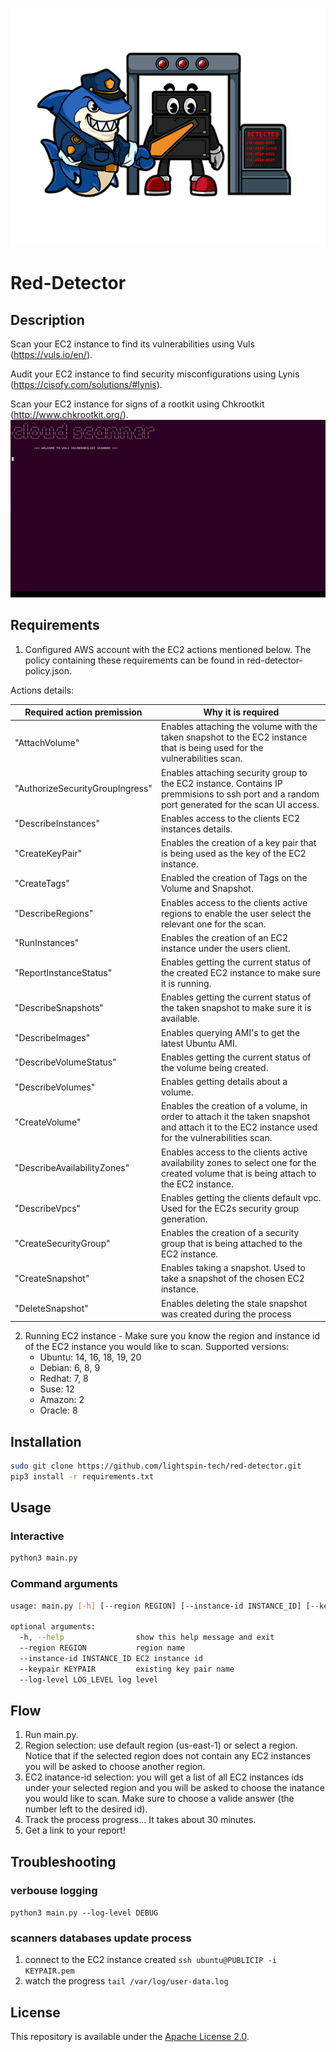 ![red-detector](static/red-detector.png)

# Red-Detector

## Description
Scan your EC2 instance to find its vulnerabilities using Vuls (https://vuls.io/en/).

Audit your EC2 instance to find security misconfigurations using Lynis (https://cisofy.com/solutions/#lynis).

Scan your EC2 instance for signs of a rootkit using Chkrootkit (http://www.chkrootkit.org/).
![](static/vuls-gif.gif)


## Requirements
1. Configured AWS account with the EC2 actions mentioned below. The policy containing these requirements can be found in red-detector-policy.json.

Actions details:

| Required action premission | Why it is required |
| --------------------- | ------------------------------------------ |
| "AttachVolume" | Enables attaching the volume with the taken snapshot to the EC2 instance that is being used for the vulnerabilities scan. |
| "AuthorizeSecurityGroupIngress" | Enables attaching security group to the EC2 instance. Contains IP premmisions to ssh port and a random port generated for the scan UI access. |
| "DescribeInstances" | Enables access to the clients EC2 instances details. |
| "CreateKeyPair" | Enables the creation of a key pair that is being used as the key of the EC2 instance. |
| "CreateTags" | Enabled the creation of Tags on the Volume and Snapshot. |
| "DescribeRegions" | Enables access to the clients active regions to enable the user select the relevant one for the scan. |
| "RunInstances" | Enables the creation of an EC2 instance under the users client. |
| "ReportInstanceStatus" | Enables getting the current status of the created EC2 instance to make sure it is running. |
| "DescribeSnapshots" | Enables getting the current status of the taken snapshot to make sure it is available. |
| "DescribeImages" | Enables querying AMI's to get the latest Ubuntu AMI. |
| "DescribeVolumeStatus" | Enables getting the current status of the volume being created. |
| "DescribeVolumes" | Enables getting details about a volume. |
| "CreateVolume" | Enables the creation of a volume, in order to attach it the taken snapshot and attach it to the EC2 instance used for the vulnerabilities scan. |
| "DescribeAvailabilityZones" | Enables access to the clients active availability zones to select one for the created volume that is being attach to the EC2 instance. |
| "DescribeVpcs" | Enables getting the clients default vpc. Used for the EC2s security group generation. |
| "CreateSecurityGroup" | Enables the creation of a security group that is being attached to the EC2 instance. |
| "CreateSnapshot" | Enables taking a snapshot. Used to take a snapshot of the chosen EC2 instance. |
| "DeleteSnapshot" | Enables deleting the stale snapshot was created during the process |
 

2. Running EC2 instance - Make sure you know the region and instance id of the EC2 instance you would like to scan.
Supported versions:
    - Ubuntu: 14, 16, 18, 19, 20
    - Debian: 6, 8, 9
    - Redhat: 7, 8
    - Suse: 12
    - Amazon: 2
    - Oracle: 8


## Installation
```bash
sudo git clone https://github.com/lightspin-tech/red-detector.git
pip3 install -r requirements.txt
```



## Usage
### Interactive
```bash
python3 main.py
```
### Command arguments
```bash
usage: main.py [-h] [--region REGION] [--instance-id INSTANCE_ID] [--keypair KEYPAIR] [--log-level LOG_LEVEL]

optional arguments:
  -h, --help                show this help message and exit
  --region REGION           region name
  --instance-id INSTANCE_ID EC2 instance id
  --keypair KEYPAIR         existing key pair name
  --log-level LOG_LEVEL log level
```

## Flow
1. Run main.py.
2. Region selection: use default region (us-east-1) or select a region.
    Notice that if the selected region does not contain any EC2 instances you will be asked to choose another region.
2. EC2 inatance-id selection: you will get a list of all EC2 instances ids under your selected region and you will be asked to choose the inatance you would like to scan.
    Make sure to choose a valide answer (the number left to the desired id).
3. Track the process progress... It takes about 30 minutes.
4. Get a link to your report!

## Troubleshooting
### verbouse logging
```python3 main.py --log-level DEBUG```
### scanners databases update process
1. connect to the EC2 instance created ```ssh ubuntu@PUBLICIP -i KEYPAIR.pem```
2. watch the progress ```tail /var/log/user-data.log```

## License
This repository is available under the [Apache License 2.0](https://github.com/lightspin-tech/red-detector/blob/main/LICENSE).
